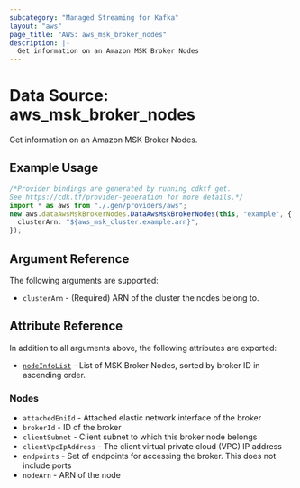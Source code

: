 ```yaml
---
subcategory: "Managed Streaming for Kafka"
layout: "aws"
page_title: "AWS: aws_msk_broker_nodes"
description: |-
  Get information on an Amazon MSK Broker Nodes
---
```


# Data Source: aws\_msk\_broker\_nodes

Get information on an Amazon MSK Broker Nodes.

## Example Usage

```typescript
/*Provider bindings are generated by running cdktf get.
See https://cdk.tf/provider-generation for more details.*/
import * as aws from "./.gen/providers/aws";
new aws.dataAwsMskBrokerNodes.DataAwsMskBrokerNodes(this, "example", {
  clusterArn: "${aws_msk_cluster.example.arn}",
});

```

## Argument Reference

The following arguments are supported:

* `clusterArn` - (Required) ARN of the cluster the nodes belong to.

## Attribute Reference

In addition to all arguments above, the following attributes are exported:

* [`nodeInfoList`](#nodes) - List of MSK Broker Nodes, sorted by broker ID in ascending order.

### Nodes

* `attachedEniId` - Attached elastic network interface of the broker
* `brokerId` - ID of the broker
* `clientSubnet` - Client subnet to which this broker node belongs
* `clientVpcIpAddress` - The client virtual private cloud (VPC) IP address
* `endpoints` - Set of endpoints for accessing the broker. This does not include ports
* `nodeArn` - ARN of the node
